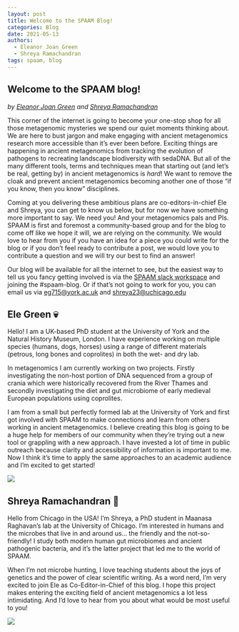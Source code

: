 ```yaml
---
layout: post
title: Welcome to the SPAAM Blog!
categories: Blog
date: 2021-05-13
authors:
  - Eleanor Joan Green
  - Shreya Ramachandran
tags: spaam, blog
---
```


## Welcome to the SPAAM blog!

_by [Eleanor Joan Green](https://twitter.com/elejgreen) and [Shreya Ramachandran](https://twitter.com/srama23)_

This corner of the internet is going to become your one-stop shop for all those metagenomic mysteries we spend our quiet moments thinking about. We are here to bust jargon and make engaging with ancient metagenomics research more accessible than it’s ever been before. Exciting things are happening in ancient metagenomics from tracking the evolution of pathogens to recreating landscape biodiversity with sedaDNA. But all of the many different tools, terms and techniques mean that starting out (and let’s be real, getting by) in ancient metagenomics is *hard*! We want to remove the cloak and prevent ancient metagenomics becoming another one of those “if you know, then you know” disciplines. 

Coming at you delivering these ambitious plans are co-editors-in-chief Ele and Shreya, you can get to know us below, but for now we have something more important to say. We need you! And your metagenomics pals and PIs. SPAAM is first and foremost a community-based group and for the blog to come off like we hope it will, we are relying on the community. We would love to hear from you if you have an idea for a piece you could write for the blog or if you don’t feel ready to contribute a post, we would love you to contribute a question and we will try our best to find an answer! 

Our blog will be available for all the internet to see, but the easiest way to tell us you fancy getting involved is via the [SPAAM slack workspace](https://spaam-community.slack.com/join/shared_invite/zt-ei8pfw4m-XdBGTQwRaXWrEkd618YlhQ#/shared-invite/email) and joining the #spaam-blog. Or if that’s not going to work for you, you can email us via eg715@york.ac.uk and shreya23@uchicago.edu 


## Ele Green :skull:

Hello! I am a UK-based PhD student at the University of York and the Natural History Museum, London. I have experience working on multiple species (humans, dogs, horses) using a range of different materials (petrous, long bones and coprolites) in both the wet- and dry lab. 

In metagenomics I am currently working on two projects. Firstly investigating the non-host portion of DNA sequenced from a group of crania which were historically recovered from the River Thames and secondly investigating the diet and gut microbiome of early medieval European populations using coprolites. 

I am from a small but perfectly formed lab at the University of York and first got involved with SPAAM to make connections and learn from others working in ancient metagenomics. I believe creating this blog is going to be a huge help for members of our community when they’re trying out a new tool or grappling with a new approach. I have invested a lot of time in public outreach because clarity and accessibility of information is important to me. Now I think it’s time to apply the same approaches to an academic audience and I’m excited to get started! 

![](https://i.imgur.com/3ivkwYN.jpg)



## Shreya Ramachandran  :poop: 

Hello from Chicago in the USA! I’m Shreya, a PhD student in Maanasa Raghavan’s lab at the University of Chicago. I’m interested in humans and the microbes that live in and around us… the friendly and the not-so-friendly! I study both modern human gut microbiomes and ancient pathogenic bacteria, and it’s the latter project that led me to the world of SPAAM. 

When I’m not microbe hunting, I love teaching students about the joys of genetics and the power of clear scientific writing. As a word nerd, I’m very excited to join Ele as Co-Editor-in-Chief of this blog. I hope this project makes entering the exciting field of ancient metagenomics a lot less intimidating. And I’d love to hear from you about what would be most useful to you!

![](https://i.imgur.com/uQH42HB.jpg)
 

